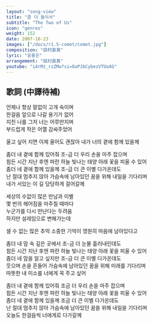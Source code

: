 ```yaml
---
layout: "song-view"
title: "좀 더 둘이서"
subtitle: "The Two of Us"
icon: "genres"
weight: 152
date: 2007-10-23
images: ["/docs/r1.5-comet/comet.jpg"]
composition: "田村直貴"
lyric: "윤홍은"
arrangement: "田村直貴"
youtube: "i4rMz_rzZMw?si=OaPJbCybezVTUoAG"
---
```


## 歌詞 (中譯待補)

언제나 항상 말없이 고개 숙이며  
한걸음 앞으로 나갈 용기가 없어  
지친 나를 그저 너는 어루만지며  
부드럽게 작은 어깰 감싸주었어  

울고 싶어 지면 이제 울어도 괜찮아 내가 너의 곁에 함께 있을께  

좀더 내 곁에 함께 있어줘 조-금 더 우리 손을 마주 잡으며  
힘든 시간 지난 후엔 파란 하늘 빛나는 태양 아래 꽃을 피울 수 있어  
좀더 네 곁에 함께 있을께 조-금 더 큰 이별 다가온데도  
난 절대 멈추지 않아 가슴속에 남아있던 꿈을 위해 내일을 기다리며  
내가 서있는 이 길 당당하게 걸어갈께  

세상의 수없이 많은 만남과 이별  
몇 번의 헤어짐을 마주칠 때마다  
누군가를 다시 만난다는 두려움  
하지만 설레임으로 변해가는데  

셀 수 없는 많은 추억 소중한 기억이 영원히 마음에 남아있다고  

좀더 내 맘 속 깊은 곳에서 조-금 더 눈물 흘러내린데도  
힘든 시간 지난 후엔 파란 하늘 빛나는 태양 아래 꽃을 피울 수 있어  
좀더 네 맘을 알고 싶지만 조-금 더 큰 이별 다가온데도  
웃으며 손을 흔들어 가슴속에 남아있던 꿈을 위해 미래를 기다리며  
따뜻한 내 미소를 너에게 꼭 주고 싶어  

좀더 내 곁에 함께 있어줘 조금 더 우리 손을 마주 잡으며  
힘든 시간 지난 후엔 파란 하늘 빛나는 태양 아래 꽃을 피울 수 있어  
좀더 네 곁에 함께 있을께 조금 더 큰 이별 다가온데도  
난 절대 멈추지 않아 가슴속에 남아있던 꿈을 위해 내일을 기다리며  
오늘도 한걸음씩 너에게로 다가갈께  

